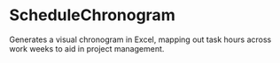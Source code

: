# ScheduleChronogram
Generates a visual chronogram in Excel, mapping out task hours across work weeks to aid in project management.
